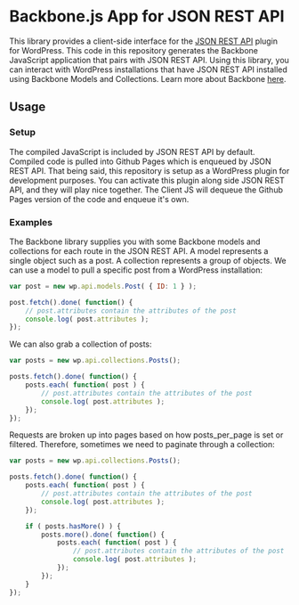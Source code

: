 Backbone.js App for JSON REST API
==============

This library provides a client-side interface for the [JSON REST API](https://github.com/WP-API/WP-API) plugin for WordPress. This code in this repository generates the Backbone JavaScript application that pairs with JSON REST API. Using this library, you can interact with WordPress installations that have JSON REST API installed using Backbone Models and Collections. Learn more about Backbone [here](http://backbonejs.org/).

## Usage

### Setup
The compiled JavaScript is included by JSON REST API by default. Compiled code is pulled into Github Pages which is enqueued by JSON REST API. That being said, this repository is setup as a WordPress plugin for development purposes. You can activate this plugin along side JSON REST API, and they will play nice together. The Client JS will dequeue the Github Pages version of the code and enqueue it's own. 

### Examples
The Backbone library supplies you with some Backbone models and collections for each route in the JSON REST API. A model
represents a single object such as a post. A collection represents a group of objects. We can use a model to pull a
specific post from a WordPress installation:

```javascript
var post = new wp.api.models.Post( { ID: 1 } );

post.fetch().done( function() {
    // post.attributes contain the attributes of the post
    console.log( post.attributes );
});
```

We can also grab a collection of posts:

```javascript
var posts = new wp.api.collections.Posts();

posts.fetch().done( function() {
    posts.each( function( post ) {
        // post.attributes contain the attributes of the post
        console.log( post.attributes );
    });
});
```

Requests are broken up into pages based on how posts_per_page is set or filtered. Therefore, sometimes we need to
paginate through a collection:

```javascript
var posts = new wp.api.collections.Posts();

posts.fetch().done( function() {
    posts.each( function( post ) {
        // post.attributes contain the attributes of the post
        console.log( post.attributes );
    });

    if ( posts.hasMore() ) {
        posts.more().done( function() {
            posts.each( function( post ) {
                // post.attributes contain the attributes of the post
                console.log( post.attributes );
            });
        });
    }
});
```
